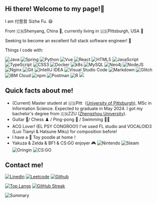 ## Hi there! Welcome to my page!👋
I am 付思哲 Sizhe Fu. 😆

From 🇨🇳Shenyang, China 🛫, currently living in 🇺🇸Pittsburgh, USA 🛬

Seeking to become an excellent full stack software engineer! 👾

Things I code with:

![Java](https://img.shields.io/badge/java-%23ED8B00.svg?style=for-the-badge&logo=openjdk&logoColor=white)
![Spring](https://img.shields.io/badge/Spring-6DB33F?style=for-the-badge&logo=spring&logoColor=white)
![Python](https://img.shields.io/badge/python-3670A0?style=for-the-badge&logo=python&logoColor=ffdd54)
![Vue](https://img.shields.io/badge/Vue%20js-35495E?style=for-the-badge&logo=vuedotjs&logoColor=4FC08D)
![React](https://img.shields.io/badge/React-20232A?style=for-the-badge&logo=react&logoColor=61DAFB)
![HTML5](https://img.shields.io/badge/html5-%23E34F26.svg?style=for-the-badge&logo=html5&logoColor=white)
![JavaScript](https://img.shields.io/badge/javascript-%23323330.svg?style=for-the-badge&logo=javascript&logoColor=%23F7DF1E)
![TypeScript](https://img.shields.io/badge/typescript-%23007ACC.svg?style=for-the-badge&logo=typescript&logoColor=white)
![CSS3](https://img.shields.io/badge/css3-%231572B6.svg?style=for-the-badge&logo=css3&logoColor=white)
![Docker](https://img.shields.io/badge/docker-%230db7ed.svg?style=for-the-badge&logo=docker&logoColor=white)
![k8s](https://img.shields.io/badge/kubernetes-326ce5.svg?&style=for-the-badge&logo=kubernetes&logoColor=white)
![MySQL](https://img.shields.io/badge/MySQL-005C84?style=for-the-badge&logo=mysql&logoColor=white)
![Neo4j](https://img.shields.io/badge/Neo4j-018bff?style=for-the-badge&logo=neo4j&logoColor=white)
![NodeJS](https://img.shields.io/badge/Node%20js-339933?style=for-the-badge&logo=nodedotjs&logoColor=white)
![Nginx](https://img.shields.io/badge/nginx-%23009639.svg?style=for-the-badge&logo=nginx&logoColor=white)
![Git](https://img.shields.io/badge/git-%23F05033.svg?style=for-the-badge&logo=git&logoColor=white)
![IntelliJ IDEA](https://img.shields.io/badge/IntelliJIDEA-000000.svg?style=for-the-badge&logo=intellij-idea&logoColor=white)
![Visual Studio Code](https://img.shields.io/badge/Visual%20Studio%20Code-0078d7.svg?style=for-the-badge&logo=visual-studio-code&logoColor=white)
![Markdown](https://img.shields.io/badge/markdown-%23000000.svg?style=for-the-badge&logo=markdown&logoColor=white)
![Glitch](https://img.shields.io/badge/glitch-%233333FF.svg?style=for-the-badge&logo=glitch&logoColor=white)
![IBM Cloud](https://img.shields.io/badge/IBM%20Cloud-1261FE?style=for-the-badge&logo=IBM%20Cloud&logoColor=white)
![npm](https://img.shields.io/badge/npm-CB3837?style=for-the-badge&logo=npm&logoColor=white)
![Postman](https://img.shields.io/badge/Postman-FF6C37?style=for-the-badge&logo=Postman&logoColor=white)
![R](https://img.shields.io/badge/R-276DC3?style=for-the-badge&logo=r&logoColor=white)
![](https://img.shields.io/badge/Apple%20laptop-333333?style=for-the-badge&logo=apple&logoColor=white)
## Quick facts about me!

- (Current) Master student at 🇺🇸Pitt（[University of Pittsburgh](https://www.pitt.edu/)), MSc in Information Science. Expected to graduate in May 2024. I got my bachelor's degree from 🇨🇳ZZU ([Zhengzhou University](http://www.zzu.edu.cn/)).
- Guitar 🎸/ Chess ♟️ / Ping-pong 🏓 / Swimming 🏊‍♂️
- ACG Lover! (EL PSY CONGROO!) I've used FL studio and VOCALOID3 (Luo Tianyi & Hatsune Miku) for composition before! 
- I have a 🐩 Toy poodle at home！
- Yakuza & Zelda & BF1 & CS:GO enjoyer 🎮
![Nintendo](https://img.shields.io/badge/Nintendo_Switch-E60012?style=for-the-badge&logo=nintendo-switch&logoColor=white)
![Steam](https://img.shields.io/badge/Steam-000000?style=for-the-badge&logo=steam&logoColor=white)
![Oringin](https://img.shields.io/badge/Origin-148EFF?style=for-the-badge&logo=origin&logoColor=white)
![CS:GO](https://img.shields.io/badge/Counter_Strike-000000?style=for-the-badge&logo=counter-strike&logoColor=white)
## Contact me!
[![Linedin](https://img.shields.io/badge/LinkedIn-0077B5?style=for-the-badge&logo=linkedin&logoColor=white)](https://www.linkedin.com/in/sizhe-fu-3b5a88143/)
[![Leetcode](https://img.shields.io/badge/-LeetCode-FFA116?style=for-the-badge&logo=LeetCode&logoColor=black)](https://leetcode.com/Sizhe_Fu/)
[![Github](https://img.shields.io/badge/GitHub-100000?style=for-the-badge&logo=github&logoColor=white)](https://github.com/BarclayFu)

[![Top Langs](https://github-readme-stats.vercel.app/api/top-langs/?username=BarclayFu)](https://github.com/anuraghazra/github-readme-stats)
[![GitHub Streak](https://streak-stats.demolab.com/?user=BarclayFu)](https://git.io/streak-stats)

![Summary](https://github-profile-summary-cards.vercel.app/api/cards/profile-details?username=BarclayFu)
